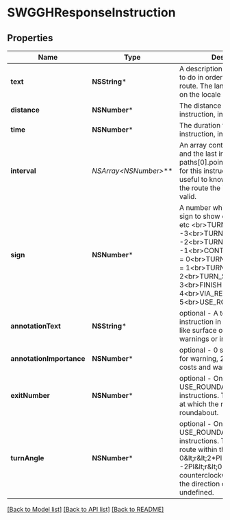 # SWGGHResponseInstruction

## Properties
Name | Type | Description | Notes
------------ | ------------- | ------------- | -------------
**text** | **NSString*** | A description what the user has to do in order to follow the route. The language depends on the locale parameter. | [optional] 
**distance** | **NSNumber*** | The distance for this instruction, in meter | [optional] 
**time** | **NSNumber*** | The duration for this instruction, in ms | [optional] 
**interval** | **NSArray&lt;NSNumber*&gt;*** | An array containing the first and the last index (relative to paths[0].points) of the points for this instruction. This is useful to know for which part of the route the instructions are valid. | [optional] 
**sign** | **NSNumber*** | A number which specifies the sign to show e.g. for right turn etc &lt;br&gt;TURN_SHARP_LEFT &#x3D; -3&lt;br&gt;TURN_LEFT &#x3D; -2&lt;br&gt;TURN_SLIGHT_LEFT &#x3D; -1&lt;br&gt;CONTINUE_ON_STREET &#x3D; 0&lt;br&gt;TURN_SLIGHT_RIGHT &#x3D; 1&lt;br&gt;TURN_RIGHT &#x3D; 2&lt;br&gt;TURN_SHARP_RIGHT &#x3D; 3&lt;br&gt;FINISH &#x3D; 4&lt;br&gt;VIA_REACHED &#x3D; 5&lt;br&gt;USE_ROUNDABOUT &#x3D; 6 | [optional] 
**annotationText** | **NSString*** | optional - A text describing the instruction in more detail, e.g. like surface of the way, warnings or involved costs. | [optional] 
**annotationImportance** | **NSNumber*** | optional - 0 stands for INFO, 1 for warning, 2 for costs, 3 for costs and warning | [optional] 
**exitNumber** | **NSNumber*** | optional - Only available for USE_ROUNDABOUT instructions. The count of exits at which the route leaves the roundabout. | [optional] 
**turnAngle** | **NSNumber*** | optional - Only available for USE_ROUNDABOUT instructions. The radian of the route within the roundabout - 0&amp;lt;r&amp;lt;2*PI for clockwise and -2PI&amp;lt;r&amp;lt;0 for counterclockwise transit. Null if the direction of rotation is undefined. | [optional] 

[[Back to Model list]](../README.md#documentation-for-models) [[Back to API list]](../README.md#documentation-for-api-endpoints) [[Back to README]](../README.md)



